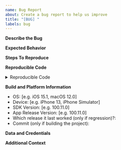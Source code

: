 ```yaml
---
name: Bug Report
about: Create a bug report to help us improve
title: "[BUG] "
labels: bug
---
```


**Describe the Bug**

<!-- Provide an overview of the issue and why you consider it to be a bug -->
<!-- How was the issue found? -->
<!-- Add a video or screenshots if it helps -->

**Expected Behavior**

<!-- What is the expected outcome? -->

**Steps To Reproduce**

<!-- Clear concise steps to reproduce the issue -->
<!-- Include code in collapsible section below -->

<!--
1. Go to '...'
2. Click on '....'
3. Scroll down to '....'
4. See error
-->

**Reproducible Code**

<details><summary>Reproducible Code</summary>

```swift
Swift repro code goes here
```

</details>

**Build and Platform Information**

<!-- Identify build and platform information -->

* OS: [e.g. iOS 15.1, macOS 12.0]
* Device: [e.g. iPhone 13, iPhone Simulator]
* SDK Version: [e.g. 100.11.0]
* App Release Version: [e.g. 100.11.0]
* Which release it last worked (only if regression)?:
* Commit (only if building the project):

**Data and Credentials**

<!-- Include any/all that are applicable -->

**Additional Context**

<!-- Add any other context about the problem here. -->
